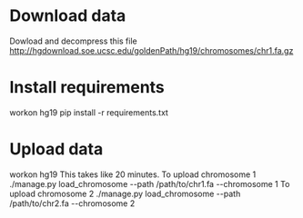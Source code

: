 Download data
============

Dowload and decompress this file http://hgdownload.soe.ucsc.edu/goldenPath/hg19/chromosomes/chr1.fa.gz


Install requirements
============

workon hg19
pip install -r requirements.txt


Upload data
============

workon hg19
This takes like 20 minutes.
To upload chromosome 1
./manage.py load_chromosome --path /path/to/chr1.fa --chromosome 1 
To upload chromosome 2
./manage.py load_chromosome --path /path/to/chr2.fa --chromosome 2
